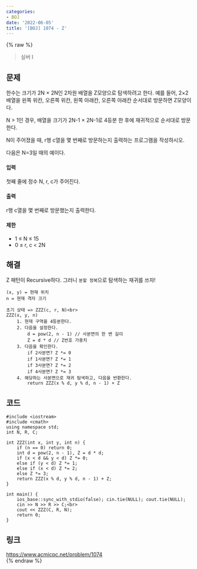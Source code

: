 ```yaml
---
categories:
- BOJ
date: '2022-06-05'
title: '[BOJ] 1074 - Z'
---
```


{% raw %}
> 실버 I<br>

## 문제
한수는 크기가 2N  × 2N인 2차원 배열을 Z모양으로 탐색하려고 한다. 예를 들어, 2×2배열을 왼쪽 위칸, 오른쪽 위칸, 왼쪽 아래칸, 오른쪽 아래칸 순서대로 방문하면 Z모양이다.

N > 1인 경우, 배열을 크기가 2N-1  × 2N-1로 4등분 한 후에 재귀적으로 순서대로 방문한다.<br>

N이 주어졌을 때, r행 c열을 몇 번째로 방문하는지 출력하는 프로그램을 작성하시오.

다음은 N=3일 때의 예이다.

#### 입력
첫째 줄에 정수 N, r, c가 주어진다.

#### 출력
r행 c열을 몇 번째로 방문했는지 출력한다.

#### 제한
-   1 ≤ N ≤ 15
-   0 ≤ r, c < 2N

## 해결
Z 패턴이 Recursive하다. 그러니 `분할 정복`으로 탐색하는 재귀를 쓰자!

```
(x, y) = 현재 위치
n = 현재 격자 크기

초기 상태 => ZZZ(c, r, N)<br>
ZZZ(x, y, n)
	1. 현재 구역을 4등분한다.
	2. 다음을 설정한다.
		d = pow(2, n - 1) // 사분면의 한 변 길이
		Z = d * d // Z번호 가중치
	3. 다음을 확인한다.
		if 2사분면? Z *= 0
		if 1사분면? Z *= 1
		if 3사분면? Z *= 2
		if 4사분면? Z *= 3
	4. 해당하는 사분면으로 재귀 탐색하고, 다음을 반환한다.
		return ZZZ(x % d, y % d, n - 1) + Z
```

## 코드
```
#include <iostream>
#include <cmath>
using namespace std;
int N, R, C;

int ZZZ(int x, int y, int n) {
    if (n == 0) return 0;
    int d = pow(2, n - 1), Z = d * d;
    if (x < d && y < d) Z *= 0;
    else if (y < d) Z *= 1;
    else if (x < d) Z *= 2;
    else Z *= 3;
    return ZZZ(x % d, y % d, n - 1) + Z;
}

int main() {
	ios_base::sync_with_stdio(false); cin.tie(NULL); cout.tie(NULL);
    cin >> N >> R >> C;<br>
    cout << ZZZ(C, R, N);
	return 0;
}
```

## 링크
https://www.acmicpc.net/problem/1074<br>
{% endraw %}